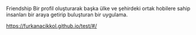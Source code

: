 Friendship
Bir profil oluşturarak başka ülke ve şehirdeki ortak hobilere sahip insanları bir araya getirip buluşturan bir uygulama.

https://furkanacikkol.github.io/test/#/
